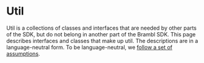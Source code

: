 # Util

Util is a collections of classes and interfaces that are needed by other parts of the SDK, but do not belong in another
part of the Brambl SDK. This page describes interfaces and classes that make up util. The descriptions are in a
language-neutral form. To be language-neutral, we [follow a set of assumptions](../Overview/Assumptions).

